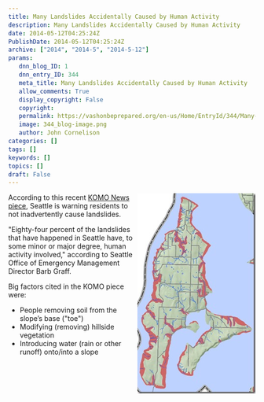 ```yaml
---
title: Many Landslides Accidentally Caused by Human Activity
description: Many Landslides Accidentally Caused by Human Activity
date: 2014-05-12T04:25:24Z
PublishDate: 2014-05-12T04:25:24Z
archive: ["2014", "2014-5", "2014-5-12"]
params:
   dnn_blog_ID: 1
   dnn_entry_ID: 344
   meta_title: Many Landslides Accidentally Caused by Human Activity
   allow_comments: True
   display_copyright: False
   copyright: 
   permalink: https://vashonbeprepared.org/en-us/Home/EntryId/344/Many-Landslides-Accidentally-Caused-by-Human-Activity
   image: 344_blog-image.png
   author: John Cornelison
categories: []
tags: []
keywords: []
topics: []
draft: False
---
```


<p><a href="http://your.kingcounty.gov/dnrp/library/water-and-land/flooding/local-hazard-mitigation-plan-update/landslide-hazard-map.pdf" target="_blank"><img title="KingCountyLandslideRiskAreas-1980" style="border-top: 0px; border-right: 0px; background-image: none; border-bottom: 0px; float: right; padding-top: 0px; padding-left: 0px; border-left: 0px; display: inline; padding-right: 0px" border="0" alt="KingCountyLandslideRiskAreas-1980" src="/images/dnnBlog/1/344/Windows-Live-Writer-41b465e0c4f5_1245C-KingCountyLandslideRiskAreas-1980_3.jpg" width="241" align="right" height="408" /></a>According to this recent <a href="http://www.komonews.com/news/local/Seattle-urges-residents-to-protect-themselves-from-mudslides-258049171.html" target="_blank">KOMO News piece</a>, Seattle is warning residents to not inadvertently cause landslides.</p>  <p>&quot;Eighty-four percent of the landslides that have happened in Seattle have, to some minor or major degree, human activity involved,&quot; according to Seattle Office of Emergency Management Director Barb Graff.</p>  <p>Big factors cited in the KOMO piece were:</p>  <ul>   <li>People removing soil from the slope’s base (&quot;toe&quot;)</li>    <li>Modifying (removing) hillside vegetation</li>    <li>Introducing water (rain or other runoff) onto/into a slope</li> </ul>
